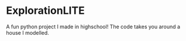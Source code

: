 # ExplorationLITE
A fun python project I made in highschool!
The code takes you around a house I modelled. 
